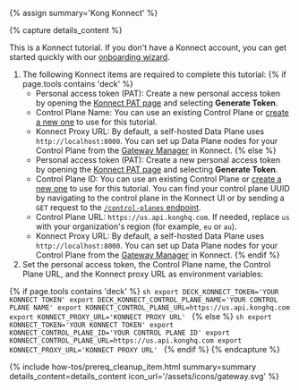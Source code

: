 {% assign summary='Kong Konnect' %}

{% capture details_content %}

This is a Konnect tutorial. 
If you don't have a Konnect account, you can get started quickly with our [onboarding wizard](https://konghq.com/products/kong-konnect/register?utm_medium=referral&utm_source=docs).

1. The following Konnect items are required to complete this tutorial:
{% if page.tools contains 'deck' %}
    * Personal access token (PAT): Create a new personal access token by opening the [Konnect PAT page](https://cloud.konghq.com/global/account/tokens) and selecting **Generate Token**.
    * Control Plane Name: You can use an existing Control Plane or [create a new one](https://cloud.konghq.com/gateway-manager/create-control-plane) to use for this tutorial.
    * Konnect Proxy URL: By default, a self-hosted Data Plane uses `http://localhost:8000`. You can set up Data Plane nodes for your Control Plane from the [Gateway Manager](https://cloud.konghq.com/gateway-manager/) in Konnect.
{% else %}
    * Personal access token (PAT): Create a new personal access token by opening the [Konnect PAT page](https://cloud.konghq.com/global/account/tokens) and selecting **Generate Token**.
    * Control Plane ID: You can use an existing Control Plane or [create a new one](https://cloud.konghq.com/gateway-manager/create-control-plane) to use for this tutorial. You can find your control plane UUID by navigating to the control plane in the Konnect UI or by sending a `GET` request to the [`/control-planes` endpoint](/api/konnect/control-planes/v2/#/operations/list-control-planes).
    * Control Plane URL: `https://us.api.konghq.com`. If needed, replace `us` with your organization's region (for example, `eu` or `au`).
    * Konnect Proxy URL: By default, a self-hosted Data Plane uses `http://localhost:8000`. You can set up Data Plane nodes for your Control Plane from the [Gateway Manager](https://cloud.konghq.com/gateway-manager/) in Konnect.
{% endif %}
2. Set the personal access token, the Control Plane name, the Control Plane URL, and the Konnect proxy URL as environment variables:

{% if page.tools contains 'deck' %}
    ```sh
    export DECK_KONNECT_TOKEN='YOUR KONNECT TOKEN'
    export DECK_KONNECT_CONTROL_PLANE_NAME='YOUR CONTROL PLANE NAME'
    export KONNECT_CONTROL_PLANE_URL=https://us.api.konghq.com
    export KONNECT_PROXY_URL='KONNECT PROXY URL'
    ```
{% else %}
    ```sh
    export KONNECT_TOKEN='YOUR KONNECT TOKEN'
    export KONNECT_CONTROL_PLANE_ID='YOUR CONTROL PLANE ID'
    export KONNECT_CONTROL_PLANE_URL=https://us.api.konghq.com
    export KONNECT_PROXY_URL='KONNECT PROXY URL'
    ```
{% endif %}
{% endcapture %}


{% include how-tos/prereq_cleanup_item.html summary=summary details_content=details_content icon_url='/assets/icons/gateway.svg' %}